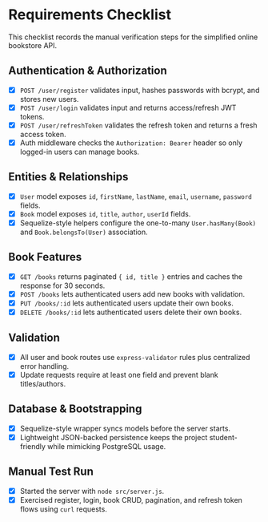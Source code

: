 # Requirements Checklist

This checklist records the manual verification steps for the simplified online bookstore API.

## Authentication & Authorization
- [x] `POST /user/register` validates input, hashes passwords with bcrypt, and stores new users.
- [x] `POST /user/login` validates input and returns access/refresh JWT tokens.
- [x] `POST /user/refreshToken` validates the refresh token and returns a fresh access token.
- [x] Auth middleware checks the `Authorization: Bearer` header so only logged-in users can manage books.

## Entities & Relationships
- [x] `User` model exposes `id`, `firstName`, `lastName`, `email`, `username`, `password` fields.
- [x] `Book` model exposes `id`, `title`, `author`, `userId` fields.
- [x] Sequelize-style helpers configure the one-to-many `User.hasMany(Book)` and `Book.belongsTo(User)` association.

## Book Features
- [x] `GET /books` returns paginated `{ id, title }` entries and caches the response for 30 seconds.
- [x] `POST /books` lets authenticated users add new books with validation.
- [x] `PUT /books/:id` lets authenticated users update their own books.
- [x] `DELETE /books/:id` lets authenticated users delete their own books.

## Validation
- [x] All user and book routes use `express-validator` rules plus centralized error handling.
- [x] Update requests require at least one field and prevent blank titles/authors.

## Database & Bootstrapping
- [x] Sequelize-style wrapper syncs models before the server starts.
- [x] Lightweight JSON-backed persistence keeps the project student-friendly while mimicking PostgreSQL usage.

## Manual Test Run
- [x] Started the server with `node src/server.js`.
- [x] Exercised register, login, book CRUD, pagination, and refresh token flows using `curl` requests.

